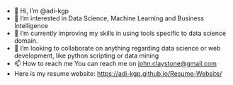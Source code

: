 - 👋 Hi, I’m @adi-kgp
- 👀 I’m interested in Data Science, Machine Learning and Business Intelligence 
- 🌱 I’m currently improving my skills in using tools specific to data science domain. 
- 💞️ I’m looking to collaborate on anything regarding data science or web development, like python scripting or data mining
- 📫 How to reach me You can reach me on john.claystone@gmail.com
- Here is my resume website: https://adi-kgp.github.io/Resume-Website/

<!---
adi-kgp/adi-kgp is a ✨ special ✨ repository because its `README.md` (this file) appears on your GitHub profile.
You can click the Preview link to take a look at your changes.
--->
